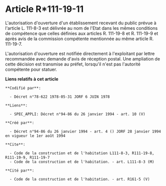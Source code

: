 # Article R*111-19-11

L'autorisation d'ouverture d'un établissement recevant du public prévue à l'article L. 111-8-3 est délivrée au nom de l'Etat
dans les mêmes conditions de compétence que celles définies aux articles R. 111-19-8 et R. 111-19-9 et après avis de la
commission compétente mentionnée au même article R. 111-19-7.

L'autorisation d'ouverture est notifiée directement à l'exploitant par lettre recommandée avec demande d'avis de réception
postal. Une ampliation de cette décision est transmise au préfet, lorsqu'il n'est pas l'autorité compétente pour statuer.

**Liens relatifs à cet article**

	**Codifié par**:

	  - Décret n°78-622 1978-05-31 JORF 6 JUIN 1978

	**Liens**:

	  - SPEC_APPLI: Décret n°94-86 du 26 janvier 1994 - art. 10 (V)

	**Créé par**:

	  - Décret n°94-86 du 26 janvier 1994 - art. 4 () JORF 28 janvier 1994 en vigueur le 1er août 1994

	**Cite**:

	  - Code de la construction et de l'habitation L111-8-3, R111-19-8, R111-19-9, R111-19-7
	  - Code de la construction et de l'habitation. - art. L111-8-3 (M)

	**Cité par**:

	  - Code de la construction et de l'habitation. - art. R161-5 (V)
